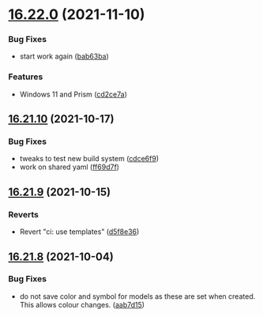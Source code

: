 # [16.22.0](https://github.com/phandcock/GrampsView/compare/v16.21.10...v16.22.0) (2021-11-10)


### Bug Fixes

* start work again ([bab63ba](https://github.com/phandcock/GrampsView/commit/bab63ba8e073ec71791b0616d4accf3437a6b37b))


### Features

* Windows 11 and Prism ([cd2ce7a](https://github.com/phandcock/GrampsView/commit/cd2ce7a887bba5ae5bb7b461e80355f4089f516c))



## [16.21.10](https://github.com/phandcock/GrampsView/compare/v16.21.9...v16.21.10) (2021-10-17)


### Bug Fixes

* tweaks to test new build system ([cdce6f9](https://github.com/phandcock/GrampsView/commit/cdce6f9f1521616206100ef7ac53e6911c254af4))
* work on shared yaml ([ff69d7f](https://github.com/phandcock/GrampsView/commit/ff69d7fd78b44a01b5b280e6cb1f84e0b8875012))



## [16.21.9](https://github.com/phandcock/GrampsView/compare/v16.21.8...v16.21.9) (2021-10-15)


### Reverts

* Revert "ci: use templates" ([d5f8e36](https://github.com/phandcock/GrampsView/commit/d5f8e3611aa0e337698f08b3d33149571b4a5ac4))



## [16.21.8](https://github.com/phandcock/GrampsView/compare/v16.21.7...v16.21.8) (2021-10-04)


### Bug Fixes

* do not save color and symbol for models as these are set when created.  This allows colour changes. ([aab7d15](https://github.com/phandcock/GrampsView/commit/aab7d150170ce6340cc0ecc5b49dce59b4fdc1ce))



